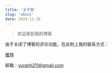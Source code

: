 ```yaml
---
title: '关于我'
slug: 'about'
date: 2024-11-26
---
```


> 欢迎来到我的博客


由于关闭了博客的评论功能，在此附上我的联系方式：

[推特](https://x.com/bxbzjzllan898)

邮箱：yuranh211@gmail.com
